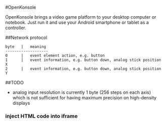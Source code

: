 #OpenKonsole

OpenKonsole brings a video game platform to your desktop computer or notebook. Just run it and use your Android smartphone or tablet as a controller.



##Network protocol


```
byte   |   meaning
-------------------
0      |   event element action, e.g. button
1      |   event information, e.g. button down, analog stick position X
2      |   event information, e.g. button down, analog stick position Y
```



##TODO
- analog input resolution is currently 1 byte (256 steps on each axis) which is not sufficient for having maximum precision on high-density displays

### inject HTML code into iframe 

